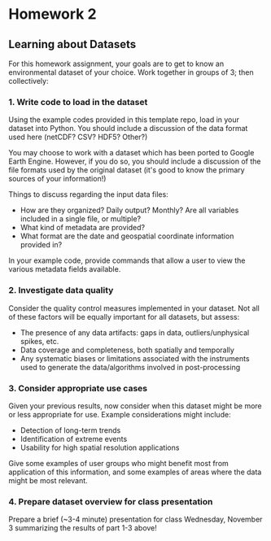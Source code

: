 # Homework 2
## Learning about Datasets

For this homework assignment, your goals are to get to know an environmental dataset of your choice. Work together in groups of 3; then collectively:

### 1. Write code to load in the dataset 

Using the example codes provided in this template repo, load in your dataset into Python. You should include a discussion of the data format used here (netCDF? CSV? HDF5? Other?) 

You may choose to work with a dataset which has been ported to Google Earth Engine. However, if you do so, you should include a discussion of the file formats used by the original dataset (it's good to know the primary sources of your information!)

Things to discuss regarding the input data files:
- How are they organized? Daily output? Monthly? Are all variables included in a single file, or multiple?
- What kind of metadata are provided?
- What format are the date and geospatial coordinate information provided in?

In your example code, provide commands that allow a user to view the various metadata fields available.


### 2. Investigate data quality

Consider the quality control measures implemented in your dataset. Not all of these factors will be equally important for all datasets, but assess:
- The presence of any data artifacts: gaps in data, outliers/unphysical spikes, etc.
- Data coverage and completeness, both spatially and temporally
- Any systematic biases or limitations associated with the instruments used to generate the data/algorithms involved in post-processing



### 3. Consider appropriate use cases

Given your previous results, now consider when this dataset might be more or less appropriate for use. Example considerations might include:
- Detection of long-term trends
- Identification of extreme events
- Usability for high spatial resolution applications

Give some examples of user groups who might benefit most from application of this information, and some examples of areas where the data might be most relevant.


### 4. Prepare dataset overview for class presentation
Prepare a brief (~3-4 minute) presentation for class Wednesday, November 3 summarizing the results of part 1-3 above!
